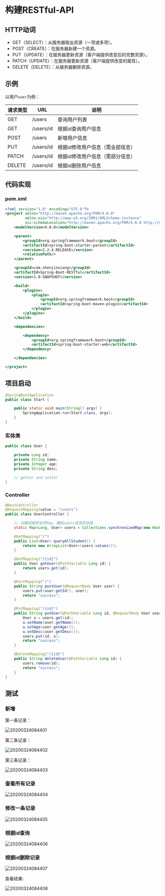 # 构建RESTful-API

## HTTP动词

- GET（SELECT）：从服务器取出资源（一项或多项）。
- POST（CREATE）：在服务器新建一个资源。
- PUT（UPDATE）：在服务器更新资源（客户端提供改变后的完整资源）。
- PATCH（UPDATE）：在服务器更新资源（客户端提供改变的属性）。
- DELETE（DELETE）：从服务器删除资源。

## 示例

以用户`user`为例：

| 请求类型 | URL       | 说明                             |
| -------- | --------- | -------------------------------- |
| GET      | /users    | 查询用户列表                     |
| GET      | /users/id | 根据id查询用户信息               |
| POST     | /users    | 新增用户信息                     |
| PUT      | /users/id | 根据id修改用户信息（需全部信息） |
| PATCH    | /users/id | 根据id修改用户信息（需部分信息） |
| DELETE   | /users/id | 根据id删除用户信息               |



## 代码实现

### pom.xml

```xml
<?xml version="1.0" encoding="UTF-8"?>
<project xmlns="http://maven.apache.org/POM/4.0.0"
         xmlns:xsi="http://www.w3.org/2001/XMLSchema-instance"
         xsi:schemaLocation="http://maven.apache.org/POM/4.0.0 http://maven.apache.org/xsd/maven-4.0.0.xsd">
    <modelVersion>4.0.0</modelVersion>

    <parent>
        <groupId>org.springframework.boot</groupId>
        <artifactId>spring-boot-starter-parent</artifactId>
        <version>2.2.4.RELEASE</version>
        <relativePath/>
    </parent>

    <groupId>com.shenjinxiang</groupId>
    <artifactId>Spring-Boot-RESTful</artifactId>
    <version>1.0-SNAPSHOT</version>

    <build>
        <plugins>
            <plugin>
                <groupId>org.springframework.boot</groupId>
                <artifactId>spring-boot-maven-plugin</artifactId>
            </plugin>
        </plugins>
    </build>

    <dependencies>

        <dependency>
            <groupId>org.springframework.boot</groupId>
            <artifactId>spring-boot-starter-web</artifactId>
        </dependency>

    </dependencies>

</project>
```

## 项目启动

```java
@SpringBootApplication
public class Start {

    public static void main(String[] args) {
        SpringApplication.run(Start.class, args);
    }
}
```

### 实体类

```java
public class User {

    private Long id;
    private String name;
    private Integer age;
    private String desc;
 
    // getter and setter
}
```

### Controller

```java
@RestController
@RequestMapping(value = "/users")
public class UserController {

    // 创建线程安全的Map，模拟users信息的存储
    static Map<Long, User> users = Collections.synchronizedMap(new HashMap<Long, User>());

    @GetMapping("/")
    public List<User> queryAllStudent() {
        return new ArrayList<User>(users.values());
    }

    @GetMapping("/{id}")
    public User getUser(@PathVariable Long id) {
        return users.get(id);
    }

    @PostMapping("/")
    public String postUser(@RequestBody User user) {
        users.put(user.getId(), user);
        return "success";
    }

    @PutMapping("/{id}")
    public String putUser(@PathVariable Long id, @RequestBody User user) {
        User u = users.get(id);
        u.setName(user.getName());
        u.setAge(user.getAge());
        u.setDesc(user.getDesc());
        users.put(id, u);
        return "success";
    }

    @DeleteMapping("/{id}")
    public String deleteUser(@PathVariable Long id) {
        users.remove(id);
        return "success";
    }
}
```



## 测试

### 新增

第一条记录：

![20200324084401](./images/20200324084401.jpg)

第二条记录：

![20200324084402](./images/20200324084402.jpg)

第三条记录：

![20200324084403](./images/20200324084403.jpg)

### 查看所有记录

![20200324084404](./images/20200324084404.jpg)

### 修改一条记录

![20200324084405](./images/20200324084405.jpg)

### 根据id查询

![20200324084406](./images/20200324084406.jpg)

### 根据id删除记录

![20200324084407](./images/20200324084407.jpg)

查看结果:

![20200324084408](./images/20200324084408.jpg)

